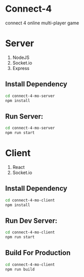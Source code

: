 # Connect-4
connect 4 online multi-player game

# Server

1. NodeJS
2. Socket.io
3. Express

## Install Dependency

```bash
cd connect-4-mo-server
npm install
```

## Run Server:

```bash
cd connect-4-mo-server
npm run start
```

# Client

1. React
2. Socket.io

## Install Dependency

```bash
cd connect-4-mo-client
npm install
```

## Run Dev Server:

```bash
cd connect-4-mo-client
npm run start
```

## Build For Production

```bash
cd connect-4-mo-client
npm run build
```
